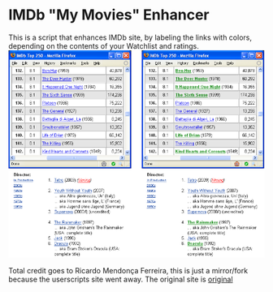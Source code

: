 # IMDb "My Movies" Enhancer

This is a script that enhances IMDb site, by labeling the links with colors, depending on the contents of your Watchlist and ratings.
![Example][main_example]

Total credit goes to Ricardo Mendonça Ferreira, this is just a mirror/fork because the userscripts site went away.
The original site is [original]


[original]: https://www.flickr.com/photos/ricardo_ferreira/2502798105/
[main_example]: original_example.jpg
